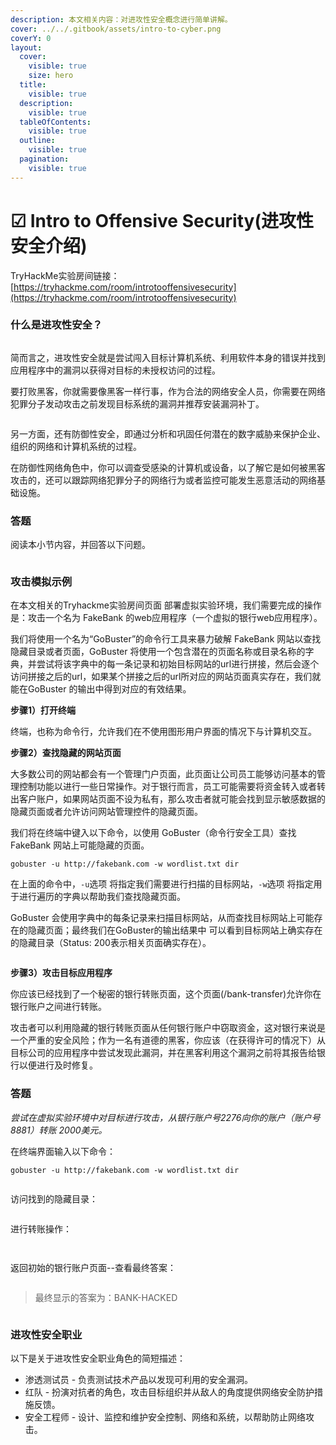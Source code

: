 ```yaml
---
description: 本文相关内容：对进攻性安全概念进行简单讲解。
cover: ../../.gitbook/assets/intro-to-cyber.png
coverY: 0
layout:
  cover:
    visible: true
    size: hero
  title:
    visible: true
  description:
    visible: true
  tableOfContents:
    visible: true
  outline:
    visible: true
  pagination:
    visible: true
---
```


# ☑ Intro to Offensive Security(进攻性安全介绍)

TryHackMe实验房间链接：[https://tryhackme.com/room/introtooffensivesecurity](https://tryhackme.com/room/introtooffensivesecurity)

### 什么是进攻性安全？

<figure><img src="../../.gitbook/assets/image-20240207103428018.png" alt=""><figcaption></figcaption></figure>

简而言之，进攻性安全就是尝试闯入目标计算机系统、利用软件本身的错误并找到应用程序中的漏洞以获得对目标的未授权访问的过程。

要打败黑客，你就需要像黑客一样行事，作为合法的网络安全人员，你需要在网络犯罪分子发动攻击之前发现目标系统的漏洞并推荐安装漏洞补丁。

<figure><img src="../../.gitbook/assets/image-20240207103443523.png" alt=""><figcaption></figcaption></figure>

另一方面，还有防御性安全，即通过分析和巩固任何潜在的数字威胁来保护企业、组织的网络和计算机系统的过程。

在防御性网络角色中，你可以调查受感染的计算机或设备，以了解它是如何被黑客攻击的，还可以跟踪网络犯罪分子的网络行为或者监控可能发生恶意活动的网络基础设施。

### 答题

阅读本小节内容，并回答以下问题。

<figure><img src="../../.gitbook/assets/image-20240207103527010.png" alt=""><figcaption></figcaption></figure>

### 攻击模拟示例

在本文相关的Tryhackme实验房间页面 部署虚拟实验环境，我们需要完成的操作是：攻击一个名为 FakeBank 的web应用程序（一个虚拟的银行web应用程序）。

我们将使用一个名为“GoBuster”的命令行工具来暴力破解 FakeBank 网站以查找隐藏目录或者页面，GoBuster 将使用一个包含潜在的页面名称或目录名称的字典，并尝试将该字典中的每一条记录和初始目标网站的url进行拼接，然后会逐个访问拼接之后的url，如果某个拼接之后的url所对应的网站页面真实存在，我们就能在GoBuster 的输出中得到对应的有效结果。

**步骤1）打开终端**

终端，也称为命令行，允许我们在不使用图形用户界面的情况下与计算机交互。

**步骤2）查找隐藏的网站页面**

大多数公司的网站都会有一个管理门户页面，此页面让公司员工能够访问基本的管理控制功能以进行一些日常操作。对于银行而言，员工可能需要将资金转入或者转出客户账户，如果网站页面不设为私有，那么攻击者就可能会找到显示敏感数据的隐藏页面或者允许访问网站管理控件的隐藏页面。

我们将在终端中键入以下命令，以使用 GoBuster（命令行安全工具）查找 FakeBank 网站上可能隐藏的页面。

```
gobuster -u http://fakebank.com -w wordlist.txt dir
```

在上面的命令中，`-u`选项 将指定我们需要进行扫描的目标网站，`-w`选项 将指定用于进行遍历的字典以帮助我们查找隐藏页面。

GoBuster 会使用字典中的每条记录来扫描目标网站，从而查找目标网站上可能存在的隐藏页面；最终我们在GoBuster的输出结果中 可以看到目标网站上确实存在的隐藏目录（Status: 200表示相关页面确实存在）。

<figure><img src="../../.gitbook/assets/image-20230318222340492.png" alt=""><figcaption></figcaption></figure>

**步骤3）攻击目标应用程序**

你应该已经找到了一个秘密的银行转账页面，这个页面(/bank-transfer)允许你在银行账户之间进行转账。

攻击者可以利用隐藏的银行转账页面从任何银行账户中窃取资金，这对银行来说是一个严重的安全风险；作为一名有道德的黑客，你应该（在获得许可的情况下）从目标公司的应用程序中尝试发现此漏洞，并在黑客利用这个漏洞之前将其报告给银行以便进行及时修复。

### **答题**

_尝试在虚拟实验环境中对目标进行攻击，从银行账户号2276向你的账户（账户号8881）转账 2000美元。_

在终端界面输入以下命令：

```
gobuster -u http://fakebank.com -w wordlist.txt dir
```

<figure><img src="../../.gitbook/assets/image-20230318224310889.png" alt=""><figcaption></figcaption></figure>

访问找到的隐藏目录：

<figure><img src="../../.gitbook/assets/image-20230318224411171.png" alt=""><figcaption></figcaption></figure>

进行转账操作：

<figure><img src="../../.gitbook/assets/image-20230318224527032.png" alt=""><figcaption></figcaption></figure>

<figure><img src="../../.gitbook/assets/image-20230318224604085.png" alt=""><figcaption></figcaption></figure>

返回初始的银行账户页面--查看最终答案：

<figure><img src="../../.gitbook/assets/image-20230318224830196.png" alt=""><figcaption></figcaption></figure>

> 最终显示的答案为：BANK-HACKED

<figure><img src="../../.gitbook/assets/image-20230318224849820.png" alt=""><figcaption></figcaption></figure>

### 进攻性安全职业

以下是关于进攻性安全职业角色的简短描述：

* 渗透测试员 - 负责测试技术产品以发现可利用的安全漏洞。
* 红队 - 扮演对抗者的角色，攻击目标组织并从敌人的角度提供网络安全防护措施反馈。
* 安全工程师 - 设计、监控和维护安全控制、网络和系统，以帮助防止网络攻击。
